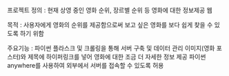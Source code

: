 프로젝트 정의 : 현재 상영 중인 영화 순위, 장르별 순위 등 영화에 대한 정보제공 웹

목적 : 사용자에게 영화의 순위를 제공함으로써 보고 싶은 영화를 보다 쉽게 찾을 수 있도록 하기 위함

주요기능 : 파이썬 플라스크 및 크롤링을 통해 서버 구축 및 데이터 관리
           이미지(영화 포스터)와 제목에 하이퍼링크를 넣어 영화에 대한 조금 더 자세한 정보 제공
           파이썬 anywhere를 사용하여 외부에서 서버를 접속할 수 있도록 허용
